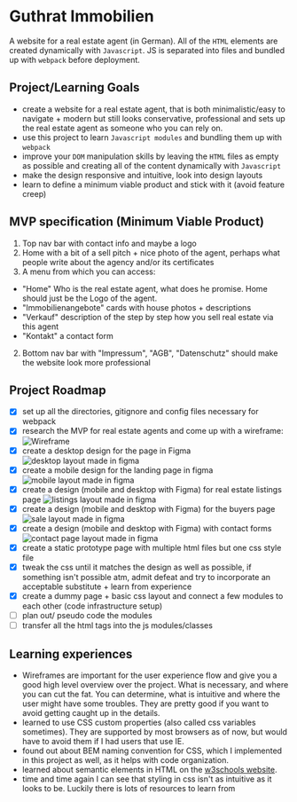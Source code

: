 # Guthrat Immobilien
A website for a real estate agent (in German). All of the `HTML` elements are created dynamically with `Javascript`. JS is separated into files and bundled up with `webpack` before deployment.

## Project/Learning Goals
- create a website for a real estate agent, that is both minimalistic/easy to navigate + modern but still looks conservative, professional and sets up the real estate agent as someone who you can rely on. 
- use this project to learn `Javascript modules` and bundling them up with `webpack`
- improve your `DOM` manipulation skills by leaving the `HTML` files as empty as possible and creating all of the content dynamically with `Javascript`
- make the design responsive and intuitive, look into design layouts
- learn to define a minimum viable product and stick with it (avoid feature creep)

## MVP specification (Minimum Viable Product)
1. Top nav bar with contact info and maybe a logo
1. Home with a bit of a sell pitch + nice photo of the agent, perhaps what people write about the agency and/or its certificates
1. A menu from which you can access:  
  - "Home" Who is the real estate agent, what does he promise. Home should just be the Logo of the agent.
  - "Immobilienangebote" cards with house photos + descriptions
  -  "Verkauf" description of the step by step how you sell real estate via this agent 
  -  "Kontakt" a contact form

2. Bottom nav bar with "Impressum", "AGB", "Datenschutz" should make the website look more professional

## Project Roadmap
- [x] set up all the directories, gitignore and config files necessary for webpack
- [x] research the MVP for real estate agents and come up with a wireframe: 
  ![Wireframe](images/wireframe.png)
- [x] create a desktop design for the page in Figma ![desktop layout made in figma](images/layoutDesktop.png)
- [x] create a mobile design for the landing page in figma![mobile layout made in figma](images/mobileLayoutFigma.png)
- [x] create a design (mobile and desktop with Figma) for real estate listings page ![listings layout made in figma](images/immobilienkauf_figma.png)
- [x] create a design (mobile and desktop with Figma) for the buyers page ![sale layout made in figma](images/verkaufen-layout-figma.png)
- [x] create a design (mobile and desktop with Figma) with contact forms ![contact page layout made in figma](images/kontakt_figma_layout.png)
- [x] create a static prototype page with multiple html files but one css style file
- [x] tweak the css until it matches the design as well as possible, if something isn't possible atm, admit defeat and try to incorporate an acceptable substitute + learn from experience
- [x] create a dummy page + basic css layout and connect a few modules to each other (code infrastructure setup)
- [ ] plan out/ pseudo code the modules
- [ ] transfer all the html tags into the js modules/classes

## Learning experiences
- Wireframes are important for the user experience flow and give you a good high level overview over the project. What is necessary, and where you can cut the fat. You can determine, what is intuitive and where the user might have some troubles. They are pretty good if you want to avoid getting caught up in the details.
- learned to use CSS custom properties (also called css variables sometimes). They are supported by most browsers as of now, but would have to avoid them if I had users that use IE.
- found out about BEM naming convention for CSS, which I implemented in this project as well, as it helps with code organization.
- learned about semantic elements in HTML on the [w3schools website](https://www.w3schools.com/html/html5_semantic_elements.asp).
- time and time again I can see that styling in css isn't as intuitive as it looks to be. Luckily there is lots of resources to learn from